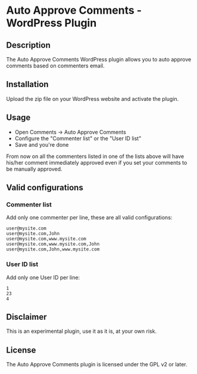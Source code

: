 # Auto Approve Comments - WordPress Plugin

## Description
The Auto Approve Comments WordPress plugin allows you to auto approve comments based on commenters email.

## Installation
Upload the zip file on your WordPress website and activate the plugin.

## Usage
* Open Comments -> Auto Approve Comments
* Configure the "Commenter list" or the "User ID list"
* Save and you're done

From now on all the commenters listed in one of the lists above will have his/her comment immediately approved even if you set your comments to be manually approved.

## Valid configurations

### Commenter list
Add only one commenter per line, these are all valid configurations:  
```
user@mysite.com  
user@mysite.com,John  
user@mysite.com,www.mysite.com  
user@mysite.com,www.mysite.com,John  
user@mysite.com,John,www.mysite.com  
```

### User ID list
Add only one User ID per line:  
```
1  
23  
4  
```

## Disclaimer
This is an experimental plugin, use it as it is, at your own risk.

## License
The Auto Approve Comments plugin is licensed under the GPL v2 or later.

